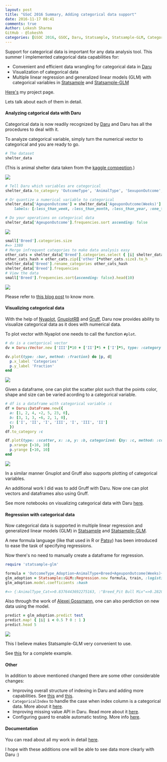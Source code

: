 ```yaml
---
layout: post
title: "GSoC 2016 Summary, Adding categorical data support"
date: 2016-11-17 08:41
comments: true
Author: Lokesh Sharma
GitHub - @lokeshh
categories: [GSOC 2016, GSOC, Daru, Statsample, Statsample-GLM, Categorical data, Gruff, Nyaplot, Gnuplotrb]
---
```



Support for categorical data is important for any data analysis tool. This summer I implemented categorical data capabilities for:

- Convenient and efficient data wrangling for categorical data in [Daru](https://github.com/v0dro/daru)
- Visualization of categorical data
- Multiple linear regression and generalized linear models (GLM) with categorical variables in [Statsample](https://github.com/SciRuby/statsample) and [Statsample-GLM](https://github.com/SciRuby/statsample-glm)

[Here's](https://summerofcode.withgoogle.com/archive/2016/projects/5356167010189312/) my project page.

Lets talk about each of them in detail.

#### Analyzing catgorical data with Daru

Categorical data is now readily recognized by [Daru](https://github.com/v0dro/daru) and Daru has all the procedures to deal with it.

To analyze categorical variable, simply turn the numerical vector to categorical and you are ready to go.

```ruby
# The dataset
shelter_data

```
(This is animal shelter data taken from the [kaggle compeption](https://www.kaggle.com/c/shelter-animal-outcomes).)

![](http://i65.tinypic.com/xeliqs.png)

```ruby
# Tell Daru which variables are categorical
shelter_data.to_category 'OutcomeType', 'AnimalType', 'SexuponOutcome', 'Breed', 'Color'

# Or quantize a numerical variable to categorical
shelter_data['AgeuponOutcome'] = shelter_data['AgeuponOutcome(Weeks)'].cut [0, 1, 4, 52, 260, 1500],
    labels: [:less_than_week, :less_than_month, :less_than_year, :one_to_five_years, :more_than__five_years]

# Do your operations on categorical data
shelter_data['AgeuponOutcome'].frequencies.sort ascending: false
```
![](http://i67.tinypic.com/w1u3vs.png)

```ruby
small['Breed'].categories.size
#=> 1380
# Merge infrequent categories to make data analysis easy
other_cats = shelter_data['Breed'].categories.select { |i| shelter_data['Breed'].count(i) < 10 }
other_cats_hash = other_cats.zip(['other']*other_cats.size).to_h
shelter_data['Breed'].rename_categories other_cats_hash
shelter_data['Breed'].frequencies
# View the data
small['Breed'].frequencies.sort(ascending: false).head(10)
```
![](http://i64.tinypic.com/25rcu8m.png)

Please refer to [this blog post](http://lokeshh.github.io/blog/2016/06/21/categorical-data/) to know more.


#### Visualizing categorical data

With the help of [Nyaplot](https://github.com/SciRuby/nyaplot), [GnuplotRB](https://github.com/SciRuby/gnuplotrb) and [Gruff](https://github.com/topfunky/gruff), Daru now provides ability to visualize categorical data as it does with numerical data.

To plot vector with Nyaplot one needs to call the function `#plot`.

```ruby
# dv is a caetgorical vector
dv = Daru::Vector.new ['III']*10 + ['II']*5 + ['I']*5, type: :category, categories: ['I', 'II', 'III']

dv.plot(type: :bar, method: :fraction) do |p, d|
  p.x_label 'Categories'
  p.y_label 'Fraction'
end
```

![](http://i64.tinypic.com/2s6onsw.png)

Given a dataframe, one can plot the scatter plot such that the points color, shape and size can be varied acording to a categorical variable.

```ruby
# df is a dataframe with categorical variable :c
df = Daru::DataFrame.new({
  a: [1, 2, 4, -2, 5, 23, 0],
  b: [3, 1, 3, -6, 2, 1, 0],
  c: ['I', 'II', 'I', 'III', 'I', 'III', 'II']
  })
df.to_category :c

df.plot(type: :scatter, x: :a, y: :b, categorized: {by: :c, method: :color}) do |p, d|
  p.xrange [-10, 10]
  p.yrange [-10, 10]
end
```

![](http://i64.tinypic.com/2mcfx28.png)

In a similar manner Gnuplot and Gruff also supports plotting of categorical variables.

An additional work I did was to add Gruff with Daru. Now one can plot vectors and dataframes also using Gruff.

See more notebooks on visualizing categorical data with Daru [here](http://nbviewer.jupyter.org/github/SciRuby/sciruby-notebooks/tree/master/Data%20Analysis/Plotting/).

#### Regression with categorical data

Now categorical data is supported in multiple linear regression and generalized linear models (GLM) in [Statsample](https://github.com/SciRuby/statsample) and [Statsample-GLM](https://github.com/SciRuby/statsample-glm).

A new formula language (like that used in R or [Patsy](https://github.com/pydata/patsy)) has been introduced to ease the task of specifying regressions.

Now there's no need to manually create a dataframe for regression.

```ruby
require 'statsample-glm'

formula = 'OutcomeType_Adoption~AnimalType+Breed+AgeuponOutcome(Weeks)+Color+SexuponOutcome'
glm_adoption = Statsample::GLM::Regression.new formula, train, :logistic
glm_adoption.model.coefficients :hash

#=> {:AnimalType_Cat=>0.8376443692275163, :"Breed_Pit Bull Mix"=>0.28200753488859803, :"Breed_German Shepherd Mix"=>1.0518504638731023, :"Breed_Chihuahua Shorthair Mix"=>1.1960242033878856, :"Breed_Labrador Retriever Mix"=>0.445803000000512, :"Breed_Domestic Longhair Mix"=>1.898703165797653, :"Breed_Siamese Mix"=>1.5248210169271197, :"Breed_Domestic Medium Hair Mix"=>-0.19504965010288533, :Breed_other=>0.7895601504638325, :"Color_Blue/White"=>0.3748263925801828, :Color_Tan=>0.11356334165122918, :"Color_Black/Tan"=>-2.6507089126322114, :"Color_Blue Tabby"=>0.5234717706465536, :"Color_Brown Tabby"=>0.9046099720184905, :Color_White=>0.07739310267363662, :Color_Black=>0.859906249787038, :Color_Brown=>-0.003740755055106689, :"Color_Orange Tabby/White"=>0.2336674067343927, :"Color_Black/White"=>0.22564205490196415, :"Color_Brown Brindle/White"=>-0.6744314269278774, :"Color_Orange Tabby"=>2.063785952843677, :"Color_Chocolate/White"=>0.6417921901449108, :Color_Blue=>-2.1969040091451704, :Color_Calico=>-0.08386525532631824, :"Color_Brown/Black"=>0.35936722899161305, :Color_Tricolor=>-0.11440457799048752, :"Color_White/Black"=>-2.3593561796090383, :Color_Tortie=>-0.4325130799770577, :"Color_Tan/White"=>0.09637439333330515, :"Color_Brown Tabby/White"=>0.12304448360566177, :"Color_White/Brown"=>0.5867441296328475, :Color_other=>0.08821407092892847, :"SexuponOutcome_Spayed Female"=>0.32626712478395975, :"SexuponOutcome_Intact Male"=>-3.971505056680895, :"SexuponOutcome_Intact Female"=>-3.619095491410668, :SexuponOutcome_Unknown=>-102.73807712615843, :"AgeuponOutcome(Weeks)"=>-0.006959545305620043}

```

Also through the work of [Alexej Gossmann](https://github.com/agisga), one can also perdiction on new data using the model.

```ruby
predict = glm_adoption.predict test
predict.map! { |i| i < 0.5 ? 0 : 1 }
predict.head 5
```
![](http://i67.tinypic.com/r1af7p.png)

This I believe makes Statsample-GLM very convenient to use.

See [this](http://nbviewer.jupyter.org/github/SciRuby/sciruby-notebooks/blob/master/Data%20Analysis/Categorical%20Data/examples/%5BExample%5D%20Formula%20language%20in%20Statsample-GLM.ipynb) for a complete example.

#### Other

In addition to above mentioned changed there are some other considerable changes:
- Improving overall structure of indexing in Daru and adding more capabilities. See [this](http://nbviewer.jupyter.org/github/SciRuby/sciruby-notebooks/blob/master/Data%20Analysis/Categorical%20Data/Indexing%20in%20Vector.ipynb) and [this](http://nbviewer.jupyter.org/github/SciRuby/sciruby-notebooks/blob/master/Data%20Analysis/Categorical%20Data/Indexing%20in%20DataFrame.ipynb).
- `CategoricalIndex` to handle the case when index column is a categorical data. More about it [here](http://lokeshh.github.io/blog/2016/06/14/categorical-index/).
- Improving missing value API in Daru. Read more about it [here](http://lokeshh.github.io/blog/2016/08/18/improve-missing-values-api-in-daru/).
- Configuring guard to enable automatic testing. More info [here](https://github.com/v0dro/daru/blob/master/CONTRIBUTING.md#testing).


#### Documentation

You can read about all my work in detail [here](http://lokeshh.github.io/blog/2016/06/21/categorical-data/).

I hope with these additions one will be able to see data more clearly with Daru :)

